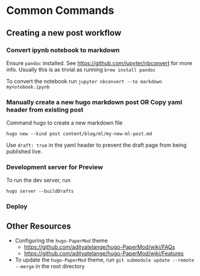 # Common Commands

## Creating a new post workflow

### Convert ipynb notebook to markdown
Ensure `pandoc` installed. See https://github.com/jupyter/nbconvert for more info.
Usually this is as trivial as running `brew install pandoc`

To convert the notebook run `jupyter nbconvert --to markdown mynotebook.ipynb`

### Manually create a new hugo markdown post OR **Copy yaml header from existing post**
Command hugo to create a new markdown file
```
hugo new --kind post content/blog/ml/my-new-ml-post.md
```

Use `draft: true` in the yaml header to prevent the draft page from being published live.

### Development server for Preview
To run the dev server, run
```
hugo server --buildDrafts
```

### Deploy

## Other Resources
* Configuring the `hugo-PaperMod` theme 
    * https://github.com/adityatelange/hugo-PaperMod/wiki/FAQs 
    * https://github.com/adityatelange/hugo-PaperMod/wiki/Features 
* To update the `hugo-PaperMod` theme, run `git submodule update --remote --merge` in the root directory